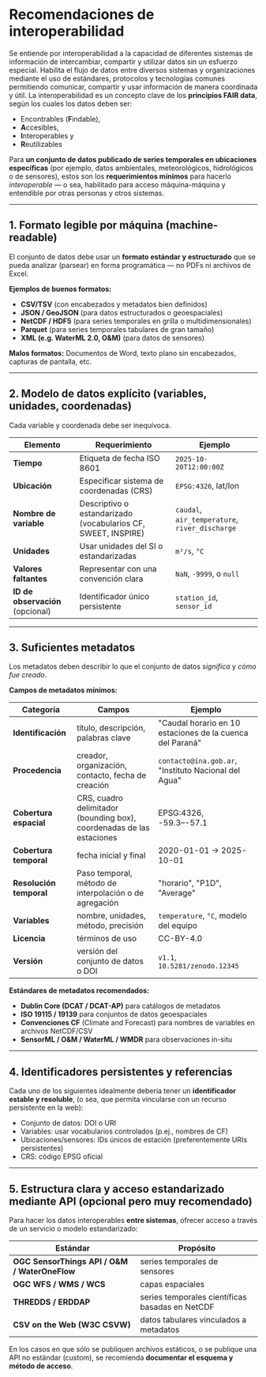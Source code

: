# Recomendaciones de interoperabilidad
Se entiende por interoperabilidad a la capacidad de diferentes sistemas de información de intercambiar, compartir y utilizar datos sin un esfuerzo especial. Habilita el flujo de datos entre diversos sistemas y organizaciones mediante el uso de estándares, protocolos y tecnologías comunes permitiendo comunicar, compartir y usar información de manera coordinada y útil. La interoperabilidad es un concepto clave de los **principios FAIR data**, según los cuales los datos deben ser:
- Encontrables (**F**indable), 
- **A**ccesibles, 
- **I**nteroperables y 
- **R**eutilizables

Para **un conjunto de datos publicado de series temporales en ubicaciones específicas** (por ejemplo, datos ambientales, meteorológicos, hidrológicos o de sensores), estos son los **requerimientos mínimos** para hacerlo *interoperable* — o sea, habilitado para acceso máquina-máquina y entendible por otras personas y otros sistemas.

---

## 1. Formato legible por máquina (machine-readable)

El conjunto de datos debe usar un **formato estándar y estructurado** que se pueda analizar (parsear) en forma programática — no PDFs ni archivos de Excel.

**Ejemplos de buenos formatos:**

* **CSV/TSV** (con encabezados y metadatos bien definidos)
* **JSON / GeoJSON** (para datos estructurados o geoespaciales)
* **NetCDF / HDF5** (para series temporales en grilla o multidimensionales)
* **Parquet** (para series temporales tabulares de gran tamaño)
* **XML (e.g. WaterML 2.0, O&M)** (para datos de sensores)

**Malos formatos:** Documentos de Word, texto plano sin encabezados, capturas de pantalla, etc.

---

## 2. Modelo de datos explícito (variables, unidades, coordenadas)

Cada variable y coordenada debe ser inequívoca.

| Elemento                       | Requerimiento                                                  | Ejemplo                              |
| ----------------------------- | ------------------------------------------------------------ | ------------------------------------ |
| **Tiempo**                      | Etiqueta de fecha ISO 8601                                           | `2025-10-20T12:00:00Z`               |
| **Ubicación**                  | Especificar sistema de coordenadas (CRS)                  | `EPSG:4326`, lat/lon                 |
| **Nombre de variable**             | Descriptivo o estandarizado (vocabularios CF, SWEET, INSPIRE) | `caudal`, `air_temperature`, `river_discharge` |
| **Unidades**                     | Usar unidades del SI o estandarizadas                                 | `m³/s`, `°C`                         |
| **Valores faltantes**            | Representar con una convención clara                          | `NaN`, `-9999`, o `null`   |
| **ID de observación** (opcional) | Identificador único persistente                  | `station_id`, `sensor_id`            |

---

## 3. Suficientes metadatos

Los metadatos deben describir lo que el conjunto de datos *significa* y *cómo fue creado*.

**Campos de metadatos mínimos:**

| Categoría              | Campos                                    | Ejemplo                                                     |
| --------------------- | --------------------------------------------- | ----------------------------------------------------------- |
| **Identificación**    | título, descripción, palabras clave                  | "Caudal horario en 10 estaciones de la cuenca del Paraná" |
| **Procedencia**        | creador, organización, contacto, fecha de creación | `contacto@ina.gob.ar`, "Instituto Nacional del Agua"                       |
| **Cobertura espacial**  | CRS, cuadro delimitador (bounding box), coordenadas de las estaciones        | EPSG:4326, -59.3–-57.1                                      |
| **Cobertura temporal** | fecha inicial y final                            | 2020-01-01 → 2025-10-01      |
| **Resolución temporal** | Paso temporal, método de interpolación o de agregación | "horario", "P1D", "Average" | 
| **Variables**         | nombre, unidades, método, precisión                  | `temperature`, `°C`, modelo del equipo                           |
| **Licencia**         | términos de uso                                   | CC-BY-4.0                                                   |
| **Versión**        | versión del conjunto de datos o DOI                        | `v1.1`, `10.5281/zenodo.12345`                              |

**Estándares de metadatos recomendados:**

* **Dublin Core (DCAT / DCAT-AP)** para catálogos de metadatos
* **ISO 19115 / 19139** para conjuntos de datos geoespaciales
* **Convenciones CF** (Climate and Forecast) para nombres de variables en archivos NetCDF/CSV
* **SensorML / O&M / WaterML / WMDR** para observaciones in-situ

---

## 4. Identificadores persistentes y referencias

Cada uno de los siguientes idealmente debería tener un **identificador estable y resoluble**, (o sea, que permita vincularse con un recurso persistente en la web):

* Conjunto de datos: DOI o URI
* Variables: usar vocabularios controlados (p.ej., nombres de CF)
* Ubicaciones/sensores: IDs únicos de estación (preferentemente URIs persistentes)
* CRS: código EPSG oficial

---

## 5. Estructura clara y acceso estandarizado mediante API (opcional pero muy recomendado)

Para hacer los datos interoperables **entre sistemas**, ofrecer acceso a través de un servicio o modelo estandarizado:

| Estándar                       | Propósito                           |
| ------------------------------ | ----------------------------------- |
| **OGC SensorThings API / O&M / WaterOneFlow** | series temporales de sensores       |
| **OGC WFS / WMS / WCS**        | capas espaciales                    |
| **THREDDS / ERDDAP**           | series temporales científicas basadas en NetCDF |
| **CSV on the Web (W3C CSVW)**  | datos tabulares vinculados a metadatos       |

En los casos en que sólo se publiquen archivos estáticos, o se publique una API no estándar (custom), se recomienda **documentar el esquema y método de acceso**.

